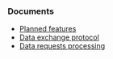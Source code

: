 ### Documents ###

  * [Planned features](FeaturesList.md)
  * [Data exchange protocol](Protocol.md)
  * [Data requests processing](ProcessingRequests.md)